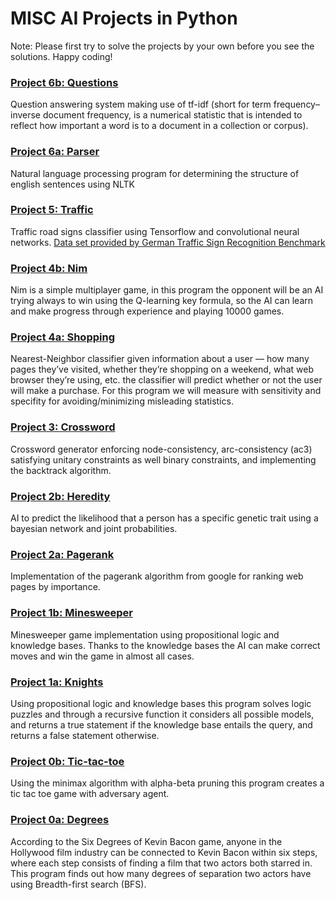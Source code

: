 # MISC AI Projects in Python #
Note: Please first try to solve the projects by your own before you see the solutions. Happy coding!

### [Project 6b: Questions](https://github.com/ivandrenc/CS50-AI-Harvard/blob/master/questions/questions.py) ###
Question answering system making use of tf-idf (short for term frequency–inverse document frequency, is a numerical statistic that is intended to reflect how important a word is to a document in a collection or corpus).

### [Project 6a: Parser](https://github.com/ivandrenc/CS50-AI-Harvard/blob/master/parser/parser.py) ###
Natural language processing program for determining the structure of english sentences using NLTK

### [Project 5: Traffic](https://github.com/ivandrenc/CS50-AI-Harvard/tree/master/traffic) ###
Traffic road signs classifier using Tensorflow and convolutional neural networks. [Data set provided by German Traffic Sign Recognition Benchmark ](http://benchmark.ini.rub.de/?section=gtsrb&subsection=news)

### [Project 4b: Nim](https://github.com/ivandrenc/CS50-AI-Harvard/tree/master/nim) ###
Nim is a simple multiplayer game, in this program the opponent will be an AI trying always to win using the Q-learning key formula, so the AI can learn and make progress through experience and playing 10000 games. 

### [Project 4a: Shopping](https://github.com/ivandrenc/CS50-AI-Harvard/blob/master/shopping/shopping.py) ###
Nearest-Neighbor classifier given information about a user — how many pages they’ve visited, whether they’re shopping on a weekend, what web browser they’re using, etc. the classifier will predict whether or not the user will make a purchase. For this program we will measure with sensitivity and specifity for avoiding/minimizing misleading statistics.

### [Project 3: Crossword](https://github.com/ivandrenc/CS50-AI-Harvard/tree/master/crossword) ###
Crossword generator enforcing node-consistency, arc-consistency (ac3) satisfying unitary constraints as well binary constraints, and implementing the backtrack algorithm. 

### [Project 2b: Heredity](https://github.com/ivandrenc/CS50-AI-Harvard/blob/master/heredity/heredity.py) ###
AI to predict the likelihood that a person has a specific genetic trait using a bayesian network and joint probabilities.

### [Project 2a: Pagerank](https://github.com/ivandrenc/CS50-AI-Harvard/tree/master/pagerank) ###
Implementation of the pagerank algorithm from google for ranking web pages by importance. 

### [Project 1b: Minesweeper](https://github.com/ivandrenc/CS50-AI-Harvard/tree/master/minesweeper) ###
Minesweeper game implementation using propositional logic and knowledge bases. Thanks to the knowledge bases the AI can make correct moves and win the game in almost all cases.

### [Project 1a: Knights](https://github.com/ivandrenc/CS50-AI-Harvard/tree/master/knights) ###
Using propositional logic and knowledge bases this program solves logic puzzles and through a recursive function it considers all possible models, and returns a true statement if the knowledge base entails the query, and returns a false statement otherwise.

### [Project 0b: Tic-tac-toe](https://github.com/ivandrenc/CS50-AI-Harvard/tree/master/tictactoe) ###
Using the minimax algorithm with alpha-beta pruning this program creates a tic tac toe game with adversary agent. 

### [Project 0a: Degrees](https://github.com/ivandrenc/CS50-AI-Harvard/tree/master/Degrees/degrees) ###
According to the Six Degrees of Kevin Bacon game, anyone in the Hollywood film industry can be connected to Kevin Bacon within six steps, where each step consists of finding a film that two actors both starred in. This program finds out how many degrees of separation two actors have using Breadth-first search (BFS).
